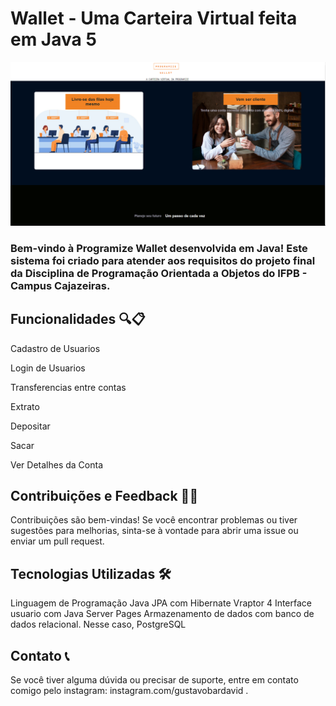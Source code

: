 # Wallet - Uma Carteira Virtual feita em Java 5

![LandingPage](public/Captura%20de%20tela%202023-10-26%20141932.png)
### Bem-vindo à Programize Wallet desenvolvida em Java! Este sistema foi criado para atender aos requisitos do projeto final da Disciplina de Programação Orientada a Objetos do IFPB - Campus Cajazeiras.

## Funcionalidades 🔍📋

Cadastro de Usuarios

Login de Usuarios

Transferencias entre contas

Extrato

Depositar

Sacar

Ver Detalhes da Conta

## Contribuições e Feedback 🤝🔧
Contribuições são bem-vindas! Se você encontrar problemas ou tiver sugestões para melhorias, sinta-se à vontade para abrir uma issue ou enviar um pull request.

## Tecnologias Utilizadas 🛠️
  Linguagem de Programação Java
  JPA com Hibernate
  Vraptor 4 
  Interface usuario com Java Server Pages 
  Armazenamento de dados com banco de dados relacional. Nesse caso, PostgreSQL

## Contato 📞
Se você tiver alguma dúvida ou precisar de suporte, entre em contato comigo pelo instagram: instagram.com/gustavobardavid .
